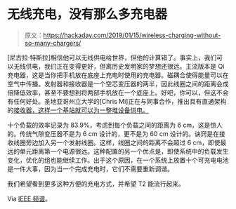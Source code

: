 # 无线充电，没有那么多充电器

> 原文：<https://hackaday.com/2019/01/15/wireless-charging-without-so-many-chargers/>

[尼古拉·特斯拉]相信他可以无线供电给世界，但他的计算错了。事实上，我们可以无线供电，我们正在变得更好，但离历史发明家的梦想还很远。主流版本是 Qi 充电器，这是当你把手机放在底座上充电时使用的充电器。磁耦合使得能量可以在空气中传播。发射器和接收器是一个空芯变压器的两半，因此线圈之间的距离会成倍降低效率，甚至不要想到将两部手机放在一个底座上。好吧，你可以，但这不会有任何好处。圣地亚哥州立大学的[Chris Mi]正在与同事合作，推出具有直通架构的[接收器，这样一个基站就可以为一整堆设备供电。](https://sci-hub.tw/10.1109/jestpe.2018.2871150)

十个负载的效率记录为 83.9%，考虑到每个负载之间的距离为 6 cm，这是惊人的。传统气隙变压器不是为 6 cm 设计的，更不是为 60 cm 设计的。诀窍是在接收线圈旁边加入另一个发射线圈。这样，线圈之间的距离不会超过 6 cm，即使最远的单元距离第一个电源很远。这种配置的另一个优点是，即使系统中的负载发生变化，优化的组也能继续工作。出于这个原因，在一个系统上放置十个可充电电池是一件大事，因为当一个完成充电时，它们不需要重新调谐。

我们希望看到更多这种方便的充电方式，并希望 T2 能流行起来。

Via [IEEE 频谱](https://spectrum.ieee.org/energywise/energy/the-smarter-grid/new-system-delivers-power-wirelessly-to-multiple-devices)。